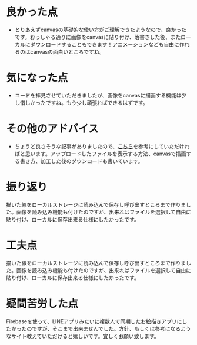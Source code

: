 # 良かった点
- とりあえずcanvasの基礎的な使い方がご理解できたようなので、良かったです。おっしゃる通りに画像をcanvasに貼り付け、落書きした後、またローカルにダウンロードすることもできます！アニメーションなども自由に作れるのはcanvasの面白いところですね。

# 気になった点
- コードを拝見させていただきましたが、画像をcanvasに描画する機能は少し惜しかったですね。もう少し頑張ればできるはずです。

# その他のアドバイス
- ちょうど良さそうな記事がありましたので、[こちら](https://www.tam-tam.co.jp/tipsnote/javascript/post13538.html)を参考にしていただければと思います。アップロードしたファイルを表示する方法、canvasで描画する書き方、加工した後のダウンロードも書いています。

# 振り返り
描いた線をローカルストレージに読み込んで保存し呼び出すところまで作りました。画像を読み込み機能も付けたのですが、出来ればファイルを選択して自由に貼り付け、ローカルに保存出来る仕様にしたかったです。

# 工夫点
描いた線をローカルストレージに読み込んで保存し呼び出すところまで作りました。画像を読み込み機能も付けたのですが、出来ればファイルを選択して自由に貼り付け、ローカルに保存出来る仕様にしたかったです。

# 疑問苦労した点
Firebaseを使って、LINEアプリみたいに複数人で同期したお絵描きアプリにしたかったのですが、そこまで出来ませんでした。方針、もしくは参考になるようなサイト教えていただけると嬉しいです。宜しくお願い致します。